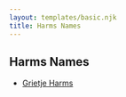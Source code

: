 ```yaml
---
layout: templates/basic.njk
title: Harms Names
---
```

## Harms Names
- [Grietje Harms](/people/7/76207168)